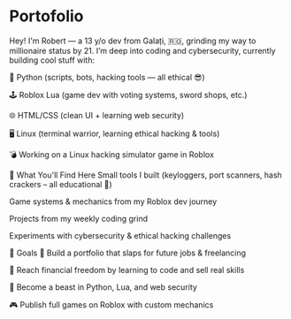 # Portofolio

Hey! I'm Robert — a 13 y/o dev from Galați, 🇷🇴, grinding my way to millionaire status by 21. I’m deep into coding and cybersecurity, currently building cool stuff with:

🐍 Python (scripts, bots, hacking tools — all ethical 😎)

🕹️ Roblox Lua (game dev with voting systems, sword shops, etc.)

🌐 HTML/CSS (clean UI + learning web security)

🖥️ Linux (terminal warrior, learning ethical hacking & tools)

💣 Working on a Linux hacking simulator game in Roblox

🔧 What You'll Find Here
Small tools I built (keyloggers, port scanners, hash crackers – all educational 🧠)

Game systems & mechanics from my Roblox dev journey

Projects from my weekly coding grind

Experiments with cybersecurity & ethical hacking challenges

🧠 Goals
💼 Build a portfolio that slaps for future jobs & freelancing

💸 Reach financial freedom by learning to code and sell real skills

💪 Become a beast in Python, Lua, and web security

🎮 Publish full games on Roblox with custom mechanics
